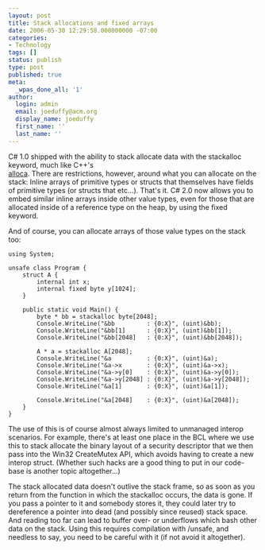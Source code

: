 ```yaml
---
layout: post
title: Stack allocations and fixed arrays
date: 2006-05-30 12:29:58.000000000 -07:00
categories:
- Technology
tags: []
status: publish
type: post
published: true
meta:
  _wpas_done_all: '1'
author:
  login: admin
  email: joeduffy@acm.org
  display_name: joeduffy
  first_name: ''
  last_name: ''
---
```

C# 1.0 shipped with the ability to stack allocate data with the stackalloc 
keyword, much like C++'s  
[alloca](http://msdn.microsoft.com/library/default.asp?url=/library/en-us/vclib/html/_CRT__alloca.asp). 
There are restrictions, however, around what you can allocate on the stack: 
Inline arrays of primitive types or structs that themselves have fields of 
primitive types (or structs that etc...). That's it. C# 2.0 now allows you to 
embed similar inline arrays inside other value types, even for those that are 
allocated inside of a reference type on the heap, by using the fixed keyword.

And of course, you can allocate arrays of those value types on the stack too:

```
using System;

unsafe class Program {
    struct A {
        internal int x;
        internal fixed byte y[1024];
    }

    public static void Main() {
        byte * bb = stackalloc byte[2048];
        Console.WriteLine("&bb         : {0:X}", (uint)&bb);
        Console.WriteLine("&bb[1]      : {0:X}", (uint)&bb[1]);
        Console.WriteLine("&bb[2048]   : {0:X}", (uint)&bb[2048]);

        A * a = stackalloc A[2048];
        Console.WriteLine("&a          : {0:X}", (uint)&a);
        Console.WriteLine("&a->x       : {0:X}", (uint)&a->x);
        Console.WriteLine("&a->y[0]    : {0:X}", (uint)&a->y[0]);
        Console.WriteLine("&a->y[2048] : {0:X}", (uint)&a->y[2048]);
        Console.WriteLine("&a[1]       : {0:X}", (uint)&a[1]);

        Console.WriteLine("&a[2048]    : {0:X}", (uint)&a[2048]);
    }
}
```

The use of this is of course almost always limited to unmanaged interop 
scenarios. For example, there's at least one place in the BCL where we use this 
to stack allocate the binary layout of a security descriptor that we then pass 
into the Win32 CreateMutex API, which avoids having to create a new interop 
struct. (Whether such hacks are a good thing to put in our code-base is another 
topic altogether...)

The stack allocated data doesn't outlive the stack frame, so as soon as you 
return from the function in which the stackalloc occurs, the data is gone. If 
you pass a pointer to it and somebody stores it, they could later try to 
dereference a pointer into dead (and possibly since reused) stack space. And 
reading too far can lead to buffer over- or underflows which bash other data on 
the stack. Using this requires compilation with /unsafe, and needless to say, 
you need to be careful with it (if not avoid it altogether).

